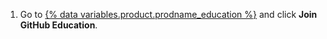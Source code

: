 1. Go to [{% data variables.product.prodname_education %}](https://education.github.com) and click **Join GitHub Education**.
